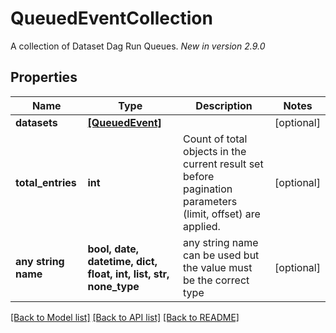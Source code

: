 # QueuedEventCollection

A collection of Dataset Dag Run Queues.  *New in version 2.9.0* 

## Properties
Name | Type | Description | Notes
------------ | ------------- | ------------- | -------------
**datasets** | [**[QueuedEvent]**](QueuedEvent.md) |  | [optional] 
**total_entries** | **int** | Count of total objects in the current result set before pagination parameters (limit, offset) are applied.  | [optional] 
**any string name** | **bool, date, datetime, dict, float, int, list, str, none_type** | any string name can be used but the value must be the correct type | [optional]

[[Back to Model list]](../README.md#documentation-for-models) [[Back to API list]](../README.md#documentation-for-api-endpoints) [[Back to README]](../README.md)



